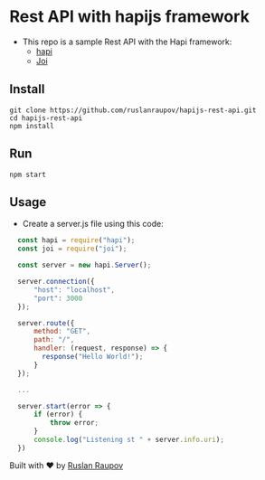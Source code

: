 # Rest API with hapijs framework
- This repo is a sample Rest API with the Hapi framework:
  - [hapi](https://github.com/hapijs/hapi)
  - [Joi](https://github.com/hapijs/joi)

## Install
```shell
git clone https://github.com/ruslanraupov/hapijs-rest-api.git
cd hapijs-rest-api
npm install
```
## Run
```shell
npm start
```
## Usage
* Create a server.js file using this code:
```javascript
  const hapi = require("hapi");
  const joi = require("joi");

  const server = new hapi.Server();

  server.connection({
      "host": "localhost",
      "port": 3000
  });

  server.route({
      method: "GET",
      path: "/",
      handler: (request, response) => {
        response("Hello World!");
      }
  });

  ...

  server.start(error => {
      if (error) {
          throw error;
      }
      console.log("Listening st " + server.info.uri);
  })
```


Built with :heart: by [Ruslan Raupov](https://github.com/ruslanraupov)
